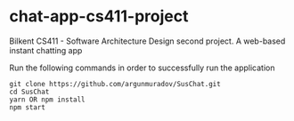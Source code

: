 # chat-app-cs411-project
Bilkent CS411 - Software Architecture Design second project. A web-based instant chatting app

Run the following commands in order to successfully run the application

```
git clone https://github.com/argunmuradov/SusChat.git
cd SusChat
yarn OR npm install
npm start
```
